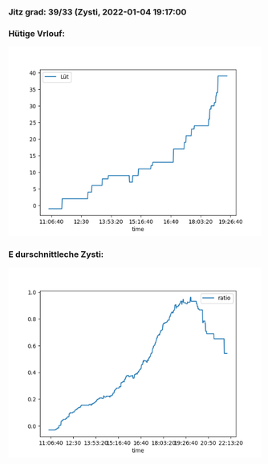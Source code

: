 ### Jitz grad: 39/33 (Zysti, 2022-01-04 19:17:00

### Hütige Vrlouf:
![Graph](Today.png)

### E durschnittleche Zysti:
![Graph](Zysti.png)